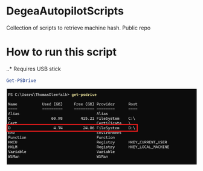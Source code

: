 # DegeaAutopilotScripts
Collection of scripts to retrieve machine hash. Public repo

# How to run this script
..* Requires USB stick


```powershell
Get-PSDrive
```
![alt text](https://github.com/Degea-AB/DegeaAutopilotScripts/blob/main/Images/get-psdrive.png "get-psdrive")
